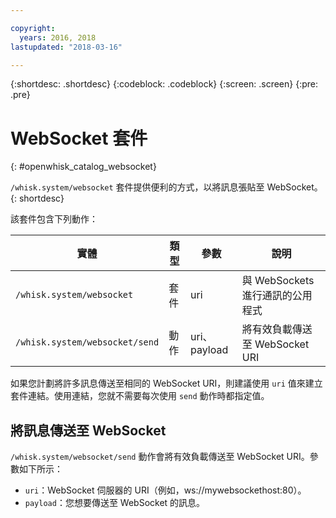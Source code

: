 ```yaml
---

copyright:
  years: 2016, 2018
lastupdated: "2018-03-16"

---
```


{:shortdesc: .shortdesc}
{:codeblock: .codeblock}
{:screen: .screen}
{:pre: .pre}

# WebSocket 套件
{: #openwhisk_catalog_websocket}

`/whisk.system/websocket` 套件提供便利的方式，以將訊息張貼至 WebSocket。
{: shortdesc}

該套件包含下列動作：

|實體|類型|參數|說明|
| --- | --- | --- | --- |
| `/whisk.system/websocket` |套件|uri|與 WebSockets 進行通訊的公用程式|
|`/whisk.system/websocket/send` |動作|uri、payload|將有效負載傳送至 WebSocket URI|

如果您計劃將許多訊息傳送至相同的 WebSocket URI，則建議使用 `uri` 值來建立套件連結。使用連結，您就不需要每次使用 `send` 動作時都指定值。

## 將訊息傳送至 WebSocket

`/whisk.system/websocket/send` 動作會將有效負載傳送至 WebSocket URI。參數如下所示：

- `uri`：WebSocket 伺服器的 URI（例如，ws://mywebsockethost:80）。
- `payload`：您想要傳送至 WebSocket 的訊息。
